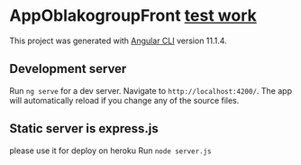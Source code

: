 # AppOblakogroupFront [test work](https://www.oblakogroup.ru/assignment/full-stack-developer)

This project was generated with [Angular CLI](https://github.com/angular/angular-cli) version 11.1.4.

## Development server

Run `ng serve` for a dev server. Navigate to `http://localhost:4200/`. The app will automatically reload if you change any of the source files.

## Static server is express.js

please use it for deploy on heroku
Run `node server.js`

